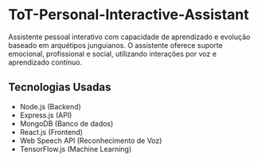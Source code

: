 # ToT-Personal-Interactive-Assistant

Assistente pessoal interativo com capacidade de aprendizado e evolução baseado em arquétipos junguianos. O assistente oferece suporte emocional, profissional e social, utilizando interações por voz e aprendizado contínuo.

## Tecnologias Usadas
- Node.js (Backend)
- Express.js (API)
- MongoDB (Banco de dados)
- React.js (Frontend)
- Web Speech API (Reconhecimento de Voz)
- TensorFlow.js (Machine Learning)




